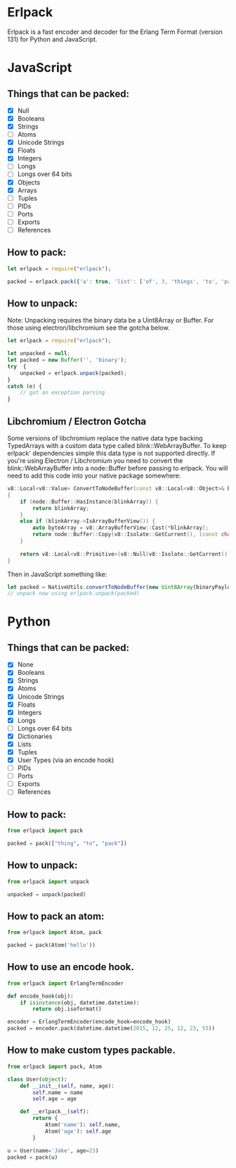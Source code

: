 # Erlpack

Erlpack is a fast encoder and decoder for the Erlang Term Format (version 131) for Python and JavaScript.

# JavaScript

## Things that can be packed:

- [X] Null
- [X] Booleans
- [X] Strings
- [ ] Atoms
- [X] Unicode Strings
- [X] Floats
- [X] Integers
- [ ] Longs
- [ ] Longs over 64 bits
- [X] Objects
- [X] Arrays
- [ ] Tuples
- [ ] PIDs
- [ ] Ports
- [ ] Exports
- [ ] References

## How to pack:
```js
let erlpack = require("erlpack");

packed = erlpack.pack({'a': true, 'list': ['of', 3, 'things', 'to', 'pack']});
```

## How to unpack:
Note: Unpacking requires the binary data be a Uint8Array or Buffer. For those using electron/libchromium see the gotcha below. 
```js
let erlpack = require("erlpack");

let unpacked = null;
let packed = new Buffer('', 'binary');
try  {
    unpacked = erlpack.unpack(packed);
}
catch (e) {
    // got an exception parsing
}
```

## Libchromium / Electron Gotcha
Some versions of libchromium replace the native data type backing TypedArrays with a custom data type called 
blink::WebArrayBuffer. To keep erlpack' dependencies simple this data type is not supported directly. If you're using
Electron / Libchromium you need to convert the blink::WebArrayBuffer into a node::Buffer before passing to erlpack. You will
need to add this code into your native package somewhere:
```cpp
v8::Local<v8::Value> ConvertToNodeBuffer(const v8::Local<v8::Object>& blinkArray)
{
    if (node::Buffer::HasInstance(blinkArray)) {
        return blinkArray;
    }
    else if (blinkArray->IsArrayBufferView()) {
        auto byteArray = v8::ArrayBufferView::Cast(*blinkArray);
        return node::Buffer::Copy(v8::Isolate::GetCurrent(), (const char*)byteArray->Buffer()->GetContents().Data(), byteArray->ByteLength()).ToLocalChecked();
    }
    
    return v8::Local<v8::Primitive>(v8::Null(v8::Isolate::GetCurrent()));
}
```

Then in JavaScript something like:

```js
let packed = NativeUtils.convertToNodeBuffer(new Uint8Array(binaryPayload));
// unpack now using erlpack.unpack(packed)
```

# Python

## Things that can be packed:

- [X] None
- [X] Booleans
- [X] Strings
- [X] Atoms
- [X] Unicode Strings
- [X] Floats
- [X] Integers
- [X] Longs
- [ ] Longs over 64 bits
- [X] Dictionaries
- [X] Lists
- [X] Tuples
- [X] User Types (via an encode hook)
- [ ] PIDs
- [ ] Ports
- [ ] Exports
- [ ] References

## How to pack:
```py
from erlpack import pack

packed = pack(["thing", "to", "pack"])
```

## How to unpack:
```py
from erlpack import unpack

unpacked = unpack(packed)
```

## How to pack an atom:

```py
from erlpack import Atom, pack

packed = pack(Atom('hello'))
```

## How to use an encode hook.

```py
from erlpack import ErlangTermEncoder

def encode_hook(obj):
    if isinstance(obj, datetime.datetime):
        return obj.isoformat()

encoder = ErlangTermEncoder(encode_hook=encode_hook)
packed = encoder.pack(datetime.datetime(2015, 12, 25, 12, 23, 55))

```

## How to make custom types packable.

```py
from erlpack import pack, Atom

class User(object):
    def __init__(self, name, age):
        self.name = name
        self.age = age

    def __erlpack__(self):
        return {
            Atom('name'): self.name,
            Atom('age'): self.age
        }

u = User(name='Jake', age=23)
packed = pack(u)
```

